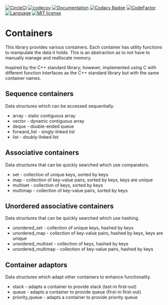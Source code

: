 [![CircleCI](https://circleci.com/gh/bkthomps/Containers/tree/master.svg?style=shield)](https://circleci.com/gh/bkthomps/Containers/tree/master)
[![codecov](https://codecov.io/gh/bkthomps/Containers/branch/master/graph/badge.svg)](https://codecov.io/gh/bkthomps/Containers)
[![Documentation](https://codedocs.xyz/bkthomps/Containers.svg)](https://codedocs.xyz/bkthomps/Containers/)
[![Codacy Badge](https://api.codacy.com/project/badge/Grade/be77f904a65b4bd0b991df85e6cb37f0)](https://www.codacy.com/app/bkthomps/Containers?utm_source=github.com&amp;utm_medium=referral&amp;utm_content=bkthomps/Containers&amp;utm_campaign=Badge_Grade)
[![CodeFactor](https://www.codefactor.io/repository/github/bkthomps/containers/badge)](https://www.codefactor.io/repository/github/bkthomps/containers)
[![Language](https://img.shields.io/badge/language-C89+-orange.svg)](https://en.wikipedia.org/wiki/C_(programming_language))
[![MIT license](https://img.shields.io/badge/license-MIT-blue.svg)](https://lbesson.mit-license.org/)

# Containers
This library provides various containers. Each container has utility functions to manipulate the data it holds. This is an abstraction as to not have to manually manage and reallocate memory. 

Inspired by the C++ standard library; however, implemented using C with different function interfaces as the C++ standard library but with the same container names.

## Sequence containers
Data structures which can be accessed sequentially.
  * array - static contiguous array
  * vector - dynamic contiguous array
  * deque - double-ended queue
  * forward_list - singly-linked list
  * list - doubly-linked list

## Associative containers
Data structures that can be quickly searched which use comparators.
  * set - collection of unique keys, sorted by keys
  * map - collection of key-value pairs, sorted by keys, keys are unique
  * multiset - collection of keys, sorted by keys
  * multimap - collection of key-value pairs, sorted by keys

## Unordered associative containers
Data structures that can be quickly searched which use hashing.
  * unordered_set - collection of unique keys, hashed by keys
  * unordered_map - collection of key-value pairs, hashed by keys, keys are unique
  * unordered_multiset - collection of keys, hashed by keys
  * unordered_multimap - collection of key-value pairs, hashed by keys

## Container adaptors
Data structures which adapt other containers to enhance functionality.
  * stack - adapts a container to provide stack (last-in first-out)
  * queue - adapts a container to provide queue (first-in first-out)
  * priority_queue - adapts a container to provide priority queue
